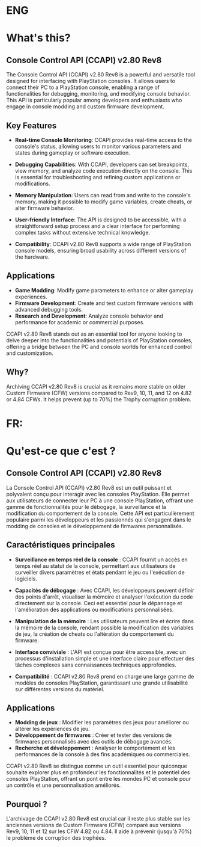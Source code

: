 # ENG

# What's this?

## Console Control API (CCAPI) v2.80 Rev8

The Console Control API (CCAPI) v2.80 Rev8 is a powerful and versatile tool designed for interfacing with PlayStation consoles. It allows users to connect their PC to a PlayStation console, enabling a range of functionalities for debugging, monitoring, and modifying console behavior. This API is particularly popular among developers and enthusiasts who engage in console modding and custom firmware development.

## Key Features

- **Real-time Console Monitoring**: CCAPI provides real-time access to the console's status, allowing users to monitor various parameters and states during gameplay or software execution.

- **Debugging Capabilities**: With CCAPI, developers can set breakpoints, view memory, and analyze code execution directly on the console. This is essential for troubleshooting and refining custom applications or modifications.

- **Memory Manipulation**: Users can read from and write to the console's memory, making it possible to modify game variables, create cheats, or alter firmware behavior.

- **User-friendly Interface**: The API is designed to be accessible, with a straightforward setup process and a clear interface for performing complex tasks without extensive technical knowledge.

- **Compatibility**: CCAPI v2.80 Rev8 supports a wide range of PlayStation console models, ensuring broad usability across different versions of the hardware.

## Applications

- **Game Modding**: Modify game parameters to enhance or alter gameplay experiences.
- **Firmware Development**: Create and test custom firmware versions with advanced debugging tools.
- **Research and Development**: Analyze console behavior and performance for academic or commercial purposes.

CCAPI v2.80 Rev8 stands out as an essential tool for anyone looking to delve deeper into the functionalities and potentials of PlayStation consoles, offering a bridge between the PC and console worlds for enhanced control and customization.

## Why?

Archiving CCAPI v2.80 Rev8 is crucial as it remains more stable on older Custom Firmware (CFW) versions compared to Rev9, 10, 11, and 12 on 4.82 or 4.84 CFWs. It helps prevent (up to 70%) the Trophy corruption problem.


# FR: 

# Qu'est-ce que c'est ?

## Console Control API (CCAPI) v2.80 Rev8

La Console Control API (CCAPI) v2.80 Rev8 est un outil puissant et polyvalent conçu pour interagir avec les consoles PlayStation. Elle permet aux utilisateurs de connecter leur PC à une console PlayStation, offrant une gamme de fonctionnalités pour le débogage, la surveillance et la modification du comportement de la console. Cette API est particulièrement populaire parmi les développeurs et les passionnés qui s'engagent dans le modding de consoles et le développement de firmwares personnalisés.

## Caractéristiques principales

- **Surveillance en temps réel de la console** : CCAPI fournit un accès en temps réel au statut de la console, permettant aux utilisateurs de surveiller divers paramètres et états pendant le jeu ou l'exécution de logiciels.

- **Capacités de débogage** : Avec CCAPI, les développeurs peuvent définir des points d'arrêt, visualiser la mémoire et analyser l'exécution du code directement sur la console. Ceci est essentiel pour le dépannage et l'amélioration des applications ou modifications personnalisées.

- **Manipulation de la mémoire** : Les utilisateurs peuvent lire et écrire dans la mémoire de la console, rendant possible la modification des variables de jeu, la création de cheats ou l'altération du comportement du firmware.

- **Interface conviviale** : L'API est conçue pour être accessible, avec un processus d'installation simple et une interface claire pour effectuer des tâches complexes sans connaissances techniques approfondies.

- **Compatibilité** : CCAPI v2.80 Rev8 prend en charge une large gamme de modèles de consoles PlayStation, garantissant une grande utilisabilité sur différentes versions du matériel.

## Applications

- **Modding de jeux** : Modifier les paramètres des jeux pour améliorer ou altérer les expériences de jeu.
- **Développement de firmwares** : Créer et tester des versions de firmwares personnalisés avec des outils de débogage avancés.
- **Recherche et développement** : Analyser le comportement et les performances de la console à des fins académiques ou commerciales.

CCAPI v2.80 Rev8 se distingue comme un outil essentiel pour quiconque souhaite explorer plus en profondeur les fonctionnalités et le potentiel des consoles PlayStation, offrant un pont entre les mondes PC et console pour un contrôle et une personnalisation améliorés.

## Pourquoi ?

L'archivage de CCAPI v2.80 Rev8 est crucial car il reste plus stable sur les anciennes versions de Custom Firmware (CFW) comparé aux versions Rev9, 10, 11 et 12 sur les CFW 4.82 ou 4.84. Il aide à prévenir (jusqu'à 70%) le problème de corruption des trophées.
